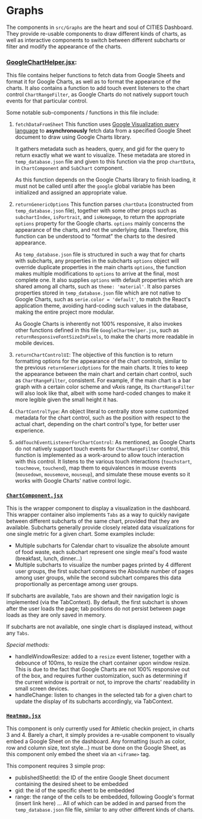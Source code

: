 # Graphs

The components in `src/Graphs` are the heart and soul of CITIES Dashboard. They provide re-usable components to draw different kinds of charts, as well as interactive components to switch between different subcharts or filter and modify the appearance of the charts.

### [GoogleChartHelper.jsx](GoogleChartHelper.jsx):

This file contains helper functions to fetch data from Google Sheets and format it for Google Charts, as well as to format the appearance of the charts. It also contains a function to add touch event listeners to the chart control `ChartRangeFilter`, as Google Charts do not natively support touch events for that particular control.

Some notable sub-components / functions in this file include:

1. `fetchDataFromSheet`
   This function uses [Google Visualization query language](https://developers.google.com/chart/interactive/docs/querylanguage) to **asynchronously** fetch data from a specified Google Sheet document to draw using Google Charts library.
   
   It gathers metadata such as headers, query, and gid for the query to return exactly what we want to visualize. These metadata are stored in `temp_database.json` file and given to this function via the prop `chartData`, in `ChartComponent` and `SubChart` component.
   
   As this function depends on the Google Charts library to finish loading, it must not be called until after the `google` global variable has been initialized and assigned an appropriate value.

2. `returnGenericOptions`
   This function parses `chartData` (constructed from `temp_database.json` file), together with some other props such as `subchartIndex`, `isPortrait`, and `isHomepage`, to return the appropriate `options` property for the Google charts. `options` mainly concerns the appearance of the charts, and not the underlying data. Therefore, this function can be understood to "format" the charts to the desired appearance.
   
   As `temp_database.json` file is structured in such a way that for charts with subcharts, any properties in the subcharts `options` object will override duplicate properties in the main charts `options`, the function makes multiple modifications to `options` to arrive at the final, most complete one. It also supplies `options` with default properties which are shared among all charts, such as `theme: 'material'`. It also parses properties stored in `temp_database.json` file which are not native to Google Charts, such as `serie.color = 'default'`, to match the React's application theme, avoiding hard-coding such values in the database, making the entire project more modular.

   As Google Charts is inherently not 100% responsive, it also invokes other functions defined in this file `GoogleChartHelper.jsx`, such as `returnResponsiveFontSizeInPixels`, to make the charts more readable in mobile devices.

3. `returnChartControlUI`:
   The objective of this function is to return formatting options for the appearance of the chart controls, similar to the previous `returnGenericOptions` for the main charts. It tries to keep the appearance between the main chart and certain chart control, such as `ChartRangeFilter`, consistent. For example, if the main chart is a bar graph with a certain color scheme and vAxis range, its `ChartRangeFilter` will also look like that, albeit with some hard-coded changes to make it more legible given the small height it has.

4. `ChartControlType`:
   An object literal to centrally store some customized metadata for the chart control, such as the position with respect to the actual chart, depending on the chart control's type, for better user experience.

5. `addTouchEventListenerForChartControl`:
   As mentioned, as Google Charts do not natively support touch events for `ChartRangeFilter` control, this function is implemented as a work-around to allow touch interaction with this control. It listens to the various touch interactions (`touchstart`, `touchmove`, `touchend`), map them to equivalences in mouse events (`mousedown`, `mousemove`, `mouseup`), and simulate these mouse events so it works with Google Charts' native control logic.


### [`ChartComponent.jsx`](ChartComponent.jsx)
This is the wrapper component to display a visualization in the dashboard. This wrapper container also implements `Tabs` as a way to quickly navigate between different subcharts of the same chart, provided that they are available. Subcharts generally provide closely related data visualizations for one single metric for a given chart. Some examples include:
- Multiple subcharts for Calendar chart to visualize the absolute amount of food waste, each subchart represent one single meal's food waste (breakfast, lunch, dinner...)
- Multiple subcharts to visualize the number pages printed by 4 different user groups, the first subchart compares the Absolute number of pages among user groups, while the second subchart compares this data proportionally as percentage among user groups.

If subcharts are available, `Tabs` are shown and their navigation logic is implemented (via the TabContext). By default, the first subchart is shown after the user loads the page; tab positions do not persist between page loads as they are only saved in memory.

If subcharts are not available, one single chart is displayed instead, without any `Tabs`.

*Special methods:*
- handleWindowResize: added to a `resize` event listener, together with a debounce of 100ms, to resize the chart container upon window resize. This is due to the fact that Google Charts are not 100% responsive out of the box, and requires further customization, such as determining if the current window is portrait or not, to improve the charts' readability in small screen devices.
- handleChange: listen to changes in the selected tab for a given chart to update the display of its subcharts accordingly, via TabContext.

### [`Heatmap.jsx`](Heatmap.jsx)
This component is only currently used for Athletic checkin project, in charts 3 and 4. Barely a chart, it simply provides a re-usable component to visually embed a Google Sheet on the dashboard. Any formatting (such as color, row and column size, text style...) must be done on the Google Sheet, as this component only embed the sheet via an `<iframe>` tag.

This component requires 3 simple prop:
- publishedSheetId: the ID of the entire Google Sheet document containing the desired sheet to be embedded
- gid: the id of the specific sheet to be embedded 
- range: the range of the cells to be embedded, following Google's format (insert link here)
... All of which can be added in and parsed from the `temp_database.json` file file, similar to any other different kinds of charts.
